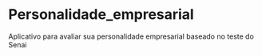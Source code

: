 # Personalidade_empresarial
Aplicativo para avaliar sua personalidade empresarial baseado no teste do Senai
